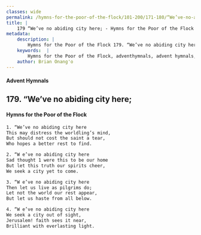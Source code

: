 ```yaml
---
classes: wide
permalink: /hymns-for-the-poor-of-the-flock/101-200/171-180/“We’ve-no-abiding-city-here;/
title: |
    179 “We’ve no abiding city here; - Hymns for the Poor of the Flock
metadata:
    description: |
        Hymns for the Poor of the Flock 179. “We’ve no abiding city here;. “We’ve no abiding city here This may distress the worldling’s mind,  But should not cost the saint a tear, Who hopes a better rest to find. 
    keywords:  |
        Hymns for the Poor of the Flock, adventhymnals, advent hymnals, “We’ve no abiding city here;, “We’ve no abiding city here, 
    author: Brian Onang'o
---
```


#### Advent Hymnals
## 179. “We’ve no abiding city here;
####  Hymns for the Poor of the Flock

```txt
1. “We’ve no abiding city here
This may distress the worldling’s mind, 
But should not cost the saint a tear,
Who hopes a better rest to find.

2. “W e’ve no abiding city here
Sad thought 1 were this to be our home 
But let this truth our spirits cheer,
We seek a city yet to come.

3. “W e’ve no abiding city here
Then let us live as pilgrims do;
Let not the world our rest appear,
But let us haste from all below.

4. “W e’ve no abiding city here
We seek a city out of sight,
Jerusalem! faith sees it near,
Brilliant with everlasting light.
```